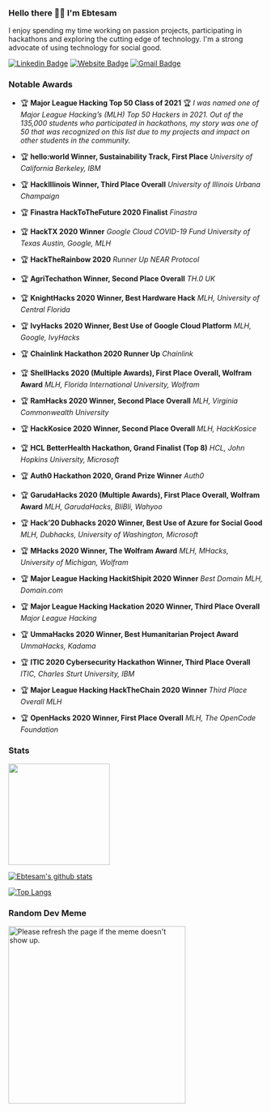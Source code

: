 ### Hello there 🙋‍♀️ I'm Ebtesam
I enjoy spending my time working on passion projects, participating in hackathons and exploring the cutting edge of technology. I'm a strong advocate of using technology for social good.

[![Linkedin Badge](https://img.shields.io/badge/-LinkedIn-0e76a8?style=flat-square&logo=Linkedin&logoColor=white)](https://linkedin.com/in/ebtesamhaque)
[![Website Badge](https://img.shields.io/badge/Website-3b5998?style=flat-square&logo=google-chrome&logoColor=white)](https://ebtesamh.com/)
[![Gmail Badge](https://img.shields.io/badge/-Email-c14438?style=plastic&logo=Gmail&logoColor=white&link=mailto:ebtesam@iut-dhaka.edu)](mailto:ebtesam@iut-dhaka.edu)
### Notable Awards
- 🏆 **Major League Hacking Top 50 Class of 2021** 🏆
 *I was named one of Major League Hacking’s (MLH) Top 50 Hackers in 2021. Out of the 135,000 students who participated in hackathons, my story was one of 50 that was recognized on this list due to my projects and impact on other students in the community.*


- 🏆 **hello:world Winner, Sustainability Track, First Place** *University of California Berkeley, IBM*
- 🏆 **HackIllinois Winner, Third Place Overall** *University of Illinois Urbana Champaign*
- 🏆 **Finastra HackToTheFuture 2020 Finalist** *Finastra*
- 🏆 **HackTX 2020 Winner** *Google Cloud COVID-19 Fund University of Texas Austin, Google, MLH*
- 🏆 **HackTheRainbow 2020** *Runner Up NEAR Protocol*
- 🏆 **AgriTechathon Winner, Second Place Overall** *TH.0 UK*
- 🏆 **KnightHacks 2020 Winner, Best Hardware Hack** *MLH, University of Central Florida*
- 🏆 **IvyHacks 2020 Winner, Best Use of Google Cloud Platform** *MLH, Google, IvyHacks*
- 🏆 **Chainlink Hackathon 2020 Runner Up** *Chainlink*
- 🏆 **ShellHacks 2020 (Multiple Awards), First Place Overall, Wolfram Award** *MLH, Florida International University, Wolfram*
- 🏆 **RamHacks 2020 Winner, Second Place Overall** *MLH, Virginia Commonwealth University*
- 🏆 **HackKosice 2020 Winner, Second Place Overall** *MLH, HackKosice*
- 🏆 **HCL BetterHealth Hackathon, Grand Finalist (Top 8)** *HCL, John Hopkins University, Microsoft*
- 🏆 **Auth0 Hackathon 2020, Grand Prize Winner** *Auth0*
- 🏆 **GarudaHacks 2020 (Multiple Awards), First Place Overall, Wolfram Award** *MLH, GarudaHacks, BliBli, Wahyoo*
- 🏆 **Hack’20 Dubhacks 2020 Winner, Best Use of Azure for Social Good** *MLH, Dubhacks, University of Washington, Microsoft*
- 🏆 **MHacks 2020 Winner, The Wolfram Award**  *MLH, MHacks, University of Michigan, Wolfram*
- 🏆 **Major League Hacking HackitShipit 2020 Winner** *Best Domain MLH, Domain.com*
- 🏆 **Major League Hacking Hackation 2020 Winner, Third Place Overall** *Major League Hacking*  
- 🏆 **UmmaHacks 2020 Winner, Best Humanitarian Project Award** *UmmaHacks, Kadama*
- 🏆 **ITIC 2020 Cybersecurity Hackathon Winner, Third Place Overall** *ITIC, Charles Sturt University, IBM*
- 🏆 **Major League Hacking HackTheChain 2020 Winner** *Third Place Overall MLH*
- 🏆 **OpenHacks 2020 Winner, First Place Overall** *MLH, The OpenCode Foundation*

### Stats 


<img align="center" height="200" src="https://github-profile-trophy.vercel.app/?username=shuhanmirza&theme=gruvbox&row=2&margin-w=5&margin-h=5&count_private=true&title=Commit,Followers,Issues"/>

[![Ebtesam's github stats](https://github-readme-stats.vercel.app/api?username=ebtesam25&count_private=true&theme=dark&show_icons=true&hide=stars&include_all_commits=true)](https://github.com/ebtesam25)

[![Top Langs](https://github-readme-stats.vercel.app/api/top-langs/?username=ebtesam25&theme=dark&show_icons=true&count_private=true&layout=compact)](https://github.com/anuraghazra/github-readme-stats)




### Random Dev Meme
<img height="350px" src='https://random-memer.herokuapp.com/' title="Meme" alt="Please refresh the page if the meme doesn't show up.">
<!--
**ebtesam25/ebtesam25** is a ✨ _special_ ✨ repository because its `README.md` (this file) appears on your GitHub profile.

Here are some ideas to get you started:

- 🔭 I’m currently working on ...
- 🌱 I’m currently learning ...
- 👯 I’m looking to collaborate on ...
- 🤔 I’m looking for help with ...
- 💬 Ask me about ...
- 📫 How to reach me: ...
- 😄 Pronouns: ...
- ⚡ Fun fact: ...
-->

